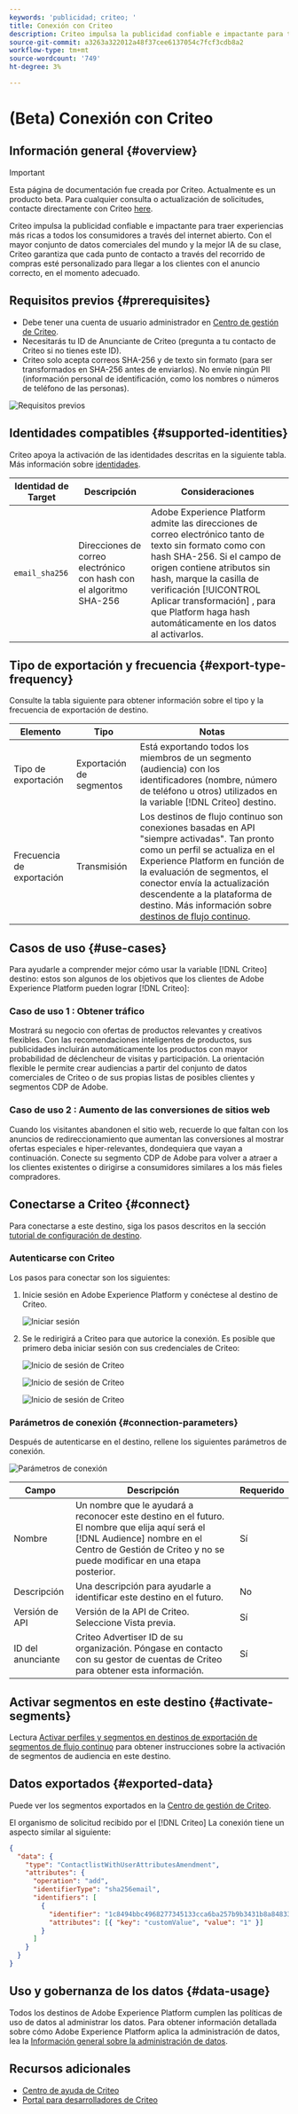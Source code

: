 ```yaml
---
keywords: 'publicidad; criteo; '
title: Conexión con Criteo
description: Criteo impulsa la publicidad confiable e impactante para traer experiencias más ricas a todos los consumidores a través del internet abierto. Con el mayor conjunto de datos comerciales del mundo y la mejor IA de su clase, Criteo garantiza que cada punto de contacto a través del recorrido de compras esté personalizado para llegar a los clientes con el anuncio correcto, en el momento adecuado.
source-git-commit: a3263a322012a48f37cee6137054c7fcf3cdb8a2
workflow-type: tm+mt
source-wordcount: '749'
ht-degree: 3%

---
```



# (Beta) Conexión con Criteo

## Información general {#overview}

>[!IMPORTANT]
>
>Esta página de documentación fue creada por Criteo. Actualmente es un producto beta. Para cualquier consulta o actualización de solicitudes, contacte directamente con Criteo [here](mailto:criteoTechnicalPartnerships@criteo.com).

Criteo impulsa la publicidad confiable e impactante para traer experiencias más ricas a todos los consumidores a través del internet abierto. Con el mayor conjunto de datos comerciales del mundo y la mejor IA de su clase, Criteo garantiza que cada punto de contacto a través del recorrido de compras esté personalizado para llegar a los clientes con el anuncio correcto, en el momento adecuado.

## Requisitos previos {#prerequisites}

* Debe tener una cuenta de usuario administrador en [Centro de gestión de Criteo](https://marketing.criteo.com).
* Necesitarás tu ID de Anunciante de Criteo (pregunta a tu contacto de Criteo si no tienes este ID).
* Criteo solo acepta correos SHA-256 y de texto sin formato (para ser transformados en SHA-256 antes de enviarlos). No envíe ningún PII (información personal de identificación, como los nombres o números de teléfono de las personas).

![Requisitos previos](../../assets/catalog/advertising/criteo/prerequisites.png)

## Identidades compatibles {#supported-identities}

Criteo apoya la activación de las identidades descritas en la siguiente tabla. Más información sobre [identidades](https://experienceleague.adobe.com/docs/experience-platform/identity/namespaces.html?lang=en#getting-started).

| Identidad de Target | Descripción | Consideraciones |
| --- | --- | --- |
| `email_sha256` | Direcciones de correo electrónico con hash con el algoritmo SHA-256 | Adobe Experience Platform admite las direcciones de correo electrónico tanto de texto sin formato como con hash SHA-256. Si el campo de origen contiene atributos sin hash, marque la casilla de verificación [!UICONTROL Aplicar transformación] , para que Platform haga hash automáticamente en los datos al activarlos. |

## Tipo de exportación y frecuencia {#export-type-frequency}

Consulte la tabla siguiente para obtener información sobre el tipo y la frecuencia de exportación de destino.

| Elemento | Tipo | Notas |
| --- | --- | --- |
| Tipo de exportación | Exportación de segmentos | Está exportando todos los miembros de un segmento (audiencia) con los identificadores (nombre, número de teléfono u otros) utilizados en la variable [!DNL Criteo] destino. |
| Frecuencia de exportación | Transmisión | Los destinos de flujo continuo son conexiones basadas en API &quot;siempre activadas&quot;. Tan pronto como un perfil se actualiza en el Experience Platform en función de la evaluación de segmentos, el conector envía la actualización descendente a la plataforma de destino. Más información sobre [destinos de flujo continuo](../../destination-types.md#streaming-destinations). |

## Casos de uso {#use-cases}

Para ayudarle a comprender mejor cómo usar la variable [!DNL Criteo] destino: estos son algunos de los objetivos que los clientes de Adobe Experience Platform pueden lograr [!DNL Criteo]:

### Caso de uso 1 : Obtener tráfico

Mostrará su negocio con ofertas de productos relevantes y creativos flexibles. Con las recomendaciones inteligentes de productos, sus publicidades incluirán automáticamente los productos con mayor probabilidad de déclencheur de visitas y participación. La orientación flexible le permite crear audiencias a partir del conjunto de datos comerciales de Criteo o de sus propias listas de posibles clientes y segmentos CDP de Adobe.

### Caso de uso 2 : Aumento de las conversiones de sitios web

Cuando los visitantes abandonen el sitio web, recuerde lo que faltan con los anuncios de redireccionamiento que aumentan las conversiones al mostrar ofertas especiales e hiper-relevantes, dondequiera que vayan a continuación. Conecte su segmento CDP de Adobe para volver a atraer a los clientes existentes o dirigirse a consumidores similares a los más fieles compradores.

## Conectarse a Criteo {#connect}

Para conectarse a este destino, siga los pasos descritos en la sección [tutorial de configuración de destino](../../ui/connect-destination.md).

### Autenticarse con Criteo

Los pasos para conectar son los siguientes:

1. Inicie sesión en Adobe Experience Platform y conéctese al destino de Criteo.

   ![Iniciar sesión](../../assets/catalog/advertising/criteo/connect-destination.png)

1. Se le redirigirá a Criteo para que autorice la conexión. Es posible que primero deba iniciar sesión con sus credenciales de Criteo:

   ![Inicio de sesión de Criteo](../../assets/catalog/advertising/criteo/log-in-1.png)

   ![Inicio de sesión de Criteo](../../assets/catalog/advertising/criteo/log-in-2.png)

   ![Inicio de sesión de Criteo](../../assets/catalog/advertising/criteo/log-in-3.png)


### Parámetros de conexión {#connection-parameters}

Después de autenticarse en el destino, rellene los siguientes parámetros de conexión.

![Parámetros de conexión](../../assets/catalog/advertising/criteo/connection-parameters.png)

| Campo | Descripción | Requerido |
| --- | --- | --- |
| Nombre | Un nombre que le ayudará a reconocer este destino en el futuro. El nombre que elija aquí será el [!DNL Audience] nombre en el Centro de Gestión de Criteo y no se puede modificar en una etapa posterior. | Sí |
| Descripción | Una descripción para ayudarle a identificar este destino en el futuro. | No |
| Versión de API | Versión de la API de Criteo. Seleccione Vista previa. | Sí |
| ID del anunciante | Criteo Advertiser ID de su organización. Póngase en contacto con su gestor de cuentas de Criteo para obtener esta información. | Sí |

## Activar segmentos en este destino {#activate-segments}

Lectura [Activar perfiles y segmentos en destinos de exportación de segmentos de flujo continuo](../../ui/activate-segment-streaming-destinations.md) para obtener instrucciones sobre la activación de segmentos de audiencia en este destino.

## Datos exportados {#exported-data}

Puede ver los segmentos exportados en la [Centro de gestión de Criteo](https://marketing.criteo.com/audience-manager/dashboard).

El organismo de solicitud recibido por el [!DNL Criteo] La conexión tiene un aspecto similar al siguiente:

```json
{ 
  "data": { 
    "type": "ContactlistWithUserAttributesAmendment", 
    "attributes": { 
      "operation": "add", 
      "identifierType": "sha256email", 
      "identifiers": [ 
        { 
          "identifier": "1c8494bbc4968277345133cca6ba257b9b3431b8a84833a99613cf075a62a16d", 
          "attributes": [{ "key": "customValue", "value": "1" }] 
        } 
      ] 
    } 
  } 
} 
```

## Uso y gobernanza de los datos {#data-usage}

Todos los destinos de Adobe Experience Platform cumplen las políticas de uso de datos al administrar los datos. Para obtener información detallada sobre cómo Adobe Experience Platform aplica la administración de datos, lea la [Información general sobre la administración de datos](https://experienceleague.adobe.com/docs/experience-platform/data-governance/home.html?lang=en).

## Recursos adicionales

* [Centro de ayuda de Criteo](https://help.criteo.com/kb/en)
* [Portal para desarrolladores de Criteo](https://developers.criteo.com/marketing-solutions/v2022.04/reference/modifyaudienceuserswithattributes)
